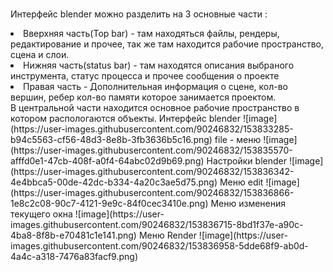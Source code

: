 <br>Интерфейс blender можно разделить на 3 основные части :
<li> Вверхняя часть(Top bar) - там находяться файлы, рендеры, редактирование и прочее, так же там находится рабочие пространство, сцена и слои.
<li> Нижняя часть(status bar) - там находятся описания выбраного инструмента, статус процесса и прочее сообщения о проекте
<li> Правая часть - Дополнительная информация о сцене, кол-во вершин, ребер кол-во памяти которое занимается проектом.
<br>В центральной части находится основное рабочие пространство в котором распологаются объекты.
  Интерфейс blender
  ![image](https://user-images.githubusercontent.com/90246832/153833285-b94c5563-cf56-48d3-8e8b-3fb3636b5c16.png)
  file - меню
  ![image](https://user-images.githubusercontent.com/90246832/153835570-afffd0e1-47cb-408f-a0f4-64abc02d9b69.png)
  Настройки blender  
  ![image](https://user-images.githubusercontent.com/90246832/153836342-4e4bbca5-00de-42dc-b334-4a20c3ae5d75.png)
  Меню edit
  ![image](https://user-images.githubusercontent.com/90246832/153836866-1e8c2c08-90c7-4121-9e9c-84f0cec3410e.png)
  Меню изменения текущего окна
  ![image](https://user-images.githubusercontent.com/90246832/153836715-8bd1f37e-a90c-4ba8-8f8b-e70481c1e141.png)
  Меню Render
  ![image](https://user-images.githubusercontent.com/90246832/153836958-5dde68f9-ab0d-4a4c-a318-7476a83facf9.png)






